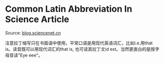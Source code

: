 # Common Latin Abbreviation In Science Article

Source: [blog.sciencenet.cn](http://blog.sciencenet.cn/blog-510768-1112873.html)

注意拉丁缩写只在书面语中使用，平常口语是用现代英语词汇，比如i.e.用that is。读音既可以用现代词汇的that is, 也可读其拉丁文id est。当然更直白的是按字母音读"Eye eee"。
